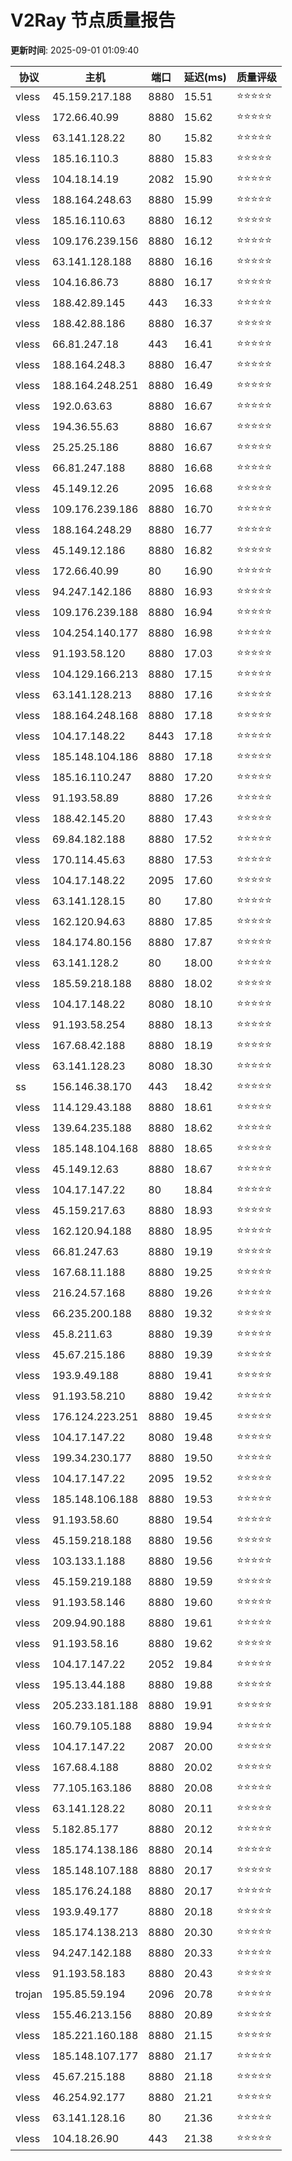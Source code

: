 # V2Ray 节点质量报告

**更新时间**: 2025-09-01 01:09:40

| 协议 | 主机 | 端口 | 延迟(ms) | 质量评级 |
|------|------|------|----------|----------|
| vless | 45.159.217.188 | 8880 | 15.51 | ⭐️⭐️⭐️⭐️⭐️ |
| vless | 172.66.40.99 | 8880 | 15.62 | ⭐️⭐️⭐️⭐️⭐️ |
| vless | 63.141.128.22 | 80 | 15.82 | ⭐️⭐️⭐️⭐️⭐️ |
| vless | 185.16.110.3 | 8880 | 15.83 | ⭐️⭐️⭐️⭐️⭐️ |
| vless | 104.18.14.19 | 2082 | 15.90 | ⭐️⭐️⭐️⭐️⭐️ |
| vless | 188.164.248.63 | 8880 | 15.99 | ⭐️⭐️⭐️⭐️⭐️ |
| vless | 185.16.110.63 | 8880 | 16.12 | ⭐️⭐️⭐️⭐️⭐️ |
| vless | 109.176.239.156 | 8880 | 16.12 | ⭐️⭐️⭐️⭐️⭐️ |
| vless | 63.141.128.188 | 8880 | 16.16 | ⭐️⭐️⭐️⭐️⭐️ |
| vless | 104.16.86.73 | 8880 | 16.17 | ⭐️⭐️⭐️⭐️⭐️ |
| vless | 188.42.89.145 | 443 | 16.33 | ⭐️⭐️⭐️⭐️⭐️ |
| vless | 188.42.88.186 | 8880 | 16.37 | ⭐️⭐️⭐️⭐️⭐️ |
| vless | 66.81.247.18 | 443 | 16.41 | ⭐️⭐️⭐️⭐️⭐️ |
| vless | 188.164.248.3 | 8880 | 16.47 | ⭐️⭐️⭐️⭐️⭐️ |
| vless | 188.164.248.251 | 8880 | 16.49 | ⭐️⭐️⭐️⭐️⭐️ |
| vless | 192.0.63.63 | 8880 | 16.67 | ⭐️⭐️⭐️⭐️⭐️ |
| vless | 194.36.55.63 | 8880 | 16.67 | ⭐️⭐️⭐️⭐️⭐️ |
| vless | 25.25.25.186 | 8880 | 16.67 | ⭐️⭐️⭐️⭐️⭐️ |
| vless | 66.81.247.188 | 8880 | 16.68 | ⭐️⭐️⭐️⭐️⭐️ |
| vless | 45.149.12.26 | 2095 | 16.68 | ⭐️⭐️⭐️⭐️⭐️ |
| vless | 109.176.239.186 | 8880 | 16.70 | ⭐️⭐️⭐️⭐️⭐️ |
| vless | 188.164.248.29 | 8880 | 16.77 | ⭐️⭐️⭐️⭐️⭐️ |
| vless | 45.149.12.186 | 8880 | 16.82 | ⭐️⭐️⭐️⭐️⭐️ |
| vless | 172.66.40.99 | 80 | 16.90 | ⭐️⭐️⭐️⭐️⭐️ |
| vless | 94.247.142.186 | 8880 | 16.93 | ⭐️⭐️⭐️⭐️⭐️ |
| vless | 109.176.239.188 | 8880 | 16.94 | ⭐️⭐️⭐️⭐️⭐️ |
| vless | 104.254.140.177 | 8880 | 16.98 | ⭐️⭐️⭐️⭐️⭐️ |
| vless | 91.193.58.120 | 8880 | 17.03 | ⭐️⭐️⭐️⭐️⭐️ |
| vless | 104.129.166.213 | 8880 | 17.15 | ⭐️⭐️⭐️⭐️⭐️ |
| vless | 63.141.128.213 | 8880 | 17.16 | ⭐️⭐️⭐️⭐️⭐️ |
| vless | 188.164.248.168 | 8880 | 17.18 | ⭐️⭐️⭐️⭐️⭐️ |
| vless | 104.17.148.22 | 8443 | 17.18 | ⭐️⭐️⭐️⭐️⭐️ |
| vless | 185.148.104.186 | 8880 | 17.18 | ⭐️⭐️⭐️⭐️⭐️ |
| vless | 185.16.110.247 | 8880 | 17.20 | ⭐️⭐️⭐️⭐️⭐️ |
| vless | 91.193.58.89 | 8880 | 17.26 | ⭐️⭐️⭐️⭐️⭐️ |
| vless | 188.42.145.20 | 8880 | 17.43 | ⭐️⭐️⭐️⭐️⭐️ |
| vless | 69.84.182.188 | 8880 | 17.52 | ⭐️⭐️⭐️⭐️⭐️ |
| vless | 170.114.45.63 | 8880 | 17.53 | ⭐️⭐️⭐️⭐️⭐️ |
| vless | 104.17.148.22 | 2095 | 17.60 | ⭐️⭐️⭐️⭐️⭐️ |
| vless | 63.141.128.15 | 80 | 17.80 | ⭐️⭐️⭐️⭐️⭐️ |
| vless | 162.120.94.63 | 8880 | 17.85 | ⭐️⭐️⭐️⭐️⭐️ |
| vless | 184.174.80.156 | 8880 | 17.87 | ⭐️⭐️⭐️⭐️⭐️ |
| vless | 63.141.128.2 | 80 | 18.00 | ⭐️⭐️⭐️⭐️⭐️ |
| vless | 185.59.218.188 | 8880 | 18.02 | ⭐️⭐️⭐️⭐️⭐️ |
| vless | 104.17.148.22 | 8080 | 18.10 | ⭐️⭐️⭐️⭐️⭐️ |
| vless | 91.193.58.254 | 8880 | 18.13 | ⭐️⭐️⭐️⭐️⭐️ |
| vless | 167.68.42.188 | 8880 | 18.19 | ⭐️⭐️⭐️⭐️⭐️ |
| vless | 63.141.128.23 | 8080 | 18.30 | ⭐️⭐️⭐️⭐️⭐️ |
| ss | 156.146.38.170 | 443 | 18.42 | ⭐️⭐️⭐️⭐️⭐️ |
| vless | 114.129.43.188 | 8880 | 18.61 | ⭐️⭐️⭐️⭐️⭐️ |
| vless | 139.64.235.188 | 8880 | 18.62 | ⭐️⭐️⭐️⭐️⭐️ |
| vless | 185.148.104.168 | 8880 | 18.65 | ⭐️⭐️⭐️⭐️⭐️ |
| vless | 45.149.12.63 | 8880 | 18.67 | ⭐️⭐️⭐️⭐️⭐️ |
| vless | 104.17.147.22 | 80 | 18.84 | ⭐️⭐️⭐️⭐️⭐️ |
| vless | 45.159.217.63 | 8880 | 18.93 | ⭐️⭐️⭐️⭐️⭐️ |
| vless | 162.120.94.188 | 8880 | 18.95 | ⭐️⭐️⭐️⭐️⭐️ |
| vless | 66.81.247.63 | 8880 | 19.19 | ⭐️⭐️⭐️⭐️⭐️ |
| vless | 167.68.11.188 | 8880 | 19.25 | ⭐️⭐️⭐️⭐️⭐️ |
| vless | 216.24.57.168 | 8880 | 19.26 | ⭐️⭐️⭐️⭐️⭐️ |
| vless | 66.235.200.188 | 8880 | 19.32 | ⭐️⭐️⭐️⭐️⭐️ |
| vless | 45.8.211.63 | 8880 | 19.39 | ⭐️⭐️⭐️⭐️⭐️ |
| vless | 45.67.215.186 | 8880 | 19.39 | ⭐️⭐️⭐️⭐️⭐️ |
| vless | 193.9.49.188 | 8880 | 19.41 | ⭐️⭐️⭐️⭐️⭐️ |
| vless | 91.193.58.210 | 8880 | 19.42 | ⭐️⭐️⭐️⭐️⭐️ |
| vless | 176.124.223.251 | 8880 | 19.45 | ⭐️⭐️⭐️⭐️⭐️ |
| vless | 104.17.147.22 | 8080 | 19.48 | ⭐️⭐️⭐️⭐️⭐️ |
| vless | 199.34.230.177 | 8880 | 19.50 | ⭐️⭐️⭐️⭐️⭐️ |
| vless | 104.17.147.22 | 2095 | 19.52 | ⭐️⭐️⭐️⭐️⭐️ |
| vless | 185.148.106.188 | 8880 | 19.53 | ⭐️⭐️⭐️⭐️⭐️ |
| vless | 91.193.58.60 | 8880 | 19.54 | ⭐️⭐️⭐️⭐️⭐️ |
| vless | 45.159.218.188 | 8880 | 19.56 | ⭐️⭐️⭐️⭐️⭐️ |
| vless | 103.133.1.188 | 8880 | 19.56 | ⭐️⭐️⭐️⭐️⭐️ |
| vless | 45.159.219.188 | 8880 | 19.59 | ⭐️⭐️⭐️⭐️⭐️ |
| vless | 91.193.58.146 | 8880 | 19.60 | ⭐️⭐️⭐️⭐️⭐️ |
| vless | 209.94.90.188 | 8880 | 19.61 | ⭐️⭐️⭐️⭐️⭐️ |
| vless | 91.193.58.16 | 8880 | 19.62 | ⭐️⭐️⭐️⭐️⭐️ |
| vless | 104.17.147.22 | 2052 | 19.84 | ⭐️⭐️⭐️⭐️⭐️ |
| vless | 195.13.44.188 | 8880 | 19.88 | ⭐️⭐️⭐️⭐️⭐️ |
| vless | 205.233.181.188 | 8880 | 19.91 | ⭐️⭐️⭐️⭐️⭐️ |
| vless | 160.79.105.188 | 8880 | 19.94 | ⭐️⭐️⭐️⭐️⭐️ |
| vless | 104.17.147.22 | 2087 | 20.00 | ⭐️⭐️⭐️⭐️⭐️ |
| vless | 167.68.4.188 | 8880 | 20.02 | ⭐️⭐️⭐️⭐️⭐️ |
| vless | 77.105.163.186 | 8880 | 20.08 | ⭐️⭐️⭐️⭐️⭐️ |
| vless | 63.141.128.22 | 8080 | 20.11 | ⭐️⭐️⭐️⭐️⭐️ |
| vless | 5.182.85.177 | 8880 | 20.12 | ⭐️⭐️⭐️⭐️⭐️ |
| vless | 185.174.138.186 | 8880 | 20.14 | ⭐️⭐️⭐️⭐️⭐️ |
| vless | 185.148.107.188 | 8880 | 20.17 | ⭐️⭐️⭐️⭐️⭐️ |
| vless | 185.176.24.188 | 8880 | 20.17 | ⭐️⭐️⭐️⭐️⭐️ |
| vless | 193.9.49.177 | 8880 | 20.18 | ⭐️⭐️⭐️⭐️⭐️ |
| vless | 185.174.138.213 | 8880 | 20.30 | ⭐️⭐️⭐️⭐️⭐️ |
| vless | 94.247.142.188 | 8880 | 20.33 | ⭐️⭐️⭐️⭐️⭐️ |
| vless | 91.193.58.183 | 8880 | 20.43 | ⭐️⭐️⭐️⭐️⭐️ |
| trojan | 195.85.59.194 | 2096 | 20.78 | ⭐️⭐️⭐️⭐️⭐️ |
| vless | 155.46.213.156 | 8880 | 20.89 | ⭐️⭐️⭐️⭐️⭐️ |
| vless | 185.221.160.188 | 8880 | 21.15 | ⭐️⭐️⭐️⭐️⭐️ |
| vless | 185.148.107.177 | 8880 | 21.17 | ⭐️⭐️⭐️⭐️⭐️ |
| vless | 45.67.215.188 | 8880 | 21.18 | ⭐️⭐️⭐️⭐️⭐️ |
| vless | 46.254.92.177 | 8880 | 21.21 | ⭐️⭐️⭐️⭐️⭐️ |
| vless | 63.141.128.16 | 80 | 21.36 | ⭐️⭐️⭐️⭐️⭐️ |
| vless | 104.18.26.90 | 443 | 21.38 | ⭐️⭐️⭐️⭐️⭐️ |
